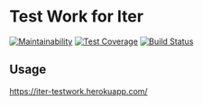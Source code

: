 Test Work for Iter
====================
[![Maintainability](https://api.codeclimate.com/v1/badges/81fbc4744a52b8515e9e/maintainability)](https://codeclimate.com/github/Colonizator1/iter_testwork/maintainability) [![Test Coverage](https://api.codeclimate.com/v1/badges/81fbc4744a52b8515e9e/test_coverage)](https://codeclimate.com/github/Colonizator1/iter_testwork/test_coverage) [![Build Status](https://travis-ci.com/Colonizator1/iter_testwork.svg?branch=master)](https://travis-ci.com/Colonizator1/iter_testwork)

## Usage
https://iter-testwork.herokuapp.com/

